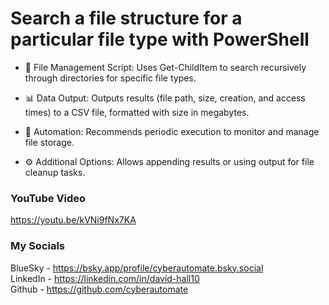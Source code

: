 # Search a file structure for a particular file type with PowerShell
- 📂 File Management Script: Uses Get-ChildItem to search recursively through directories for specific file types.

- 📊 Data Output: Outputs results (file path, size, creation, and access times) to a CSV file, formatted with size in megabytes.

- 🔄 Automation: Recommends periodic execution to monitor and manage file storage.

- ⚙️ Additional Options: Allows appending results or using output for file cleanup tasks.

### YouTube Video ###
https://youtu.be/kVNi9fNx7KA

### My Socials ###
BlueSky - https://bsky.app/profile/cyberautomate.bsky.social<br/>
LinkedIn - https://linkedin.com/in/david-hall10 <br/>
Github - https://github.com/cyberautomate